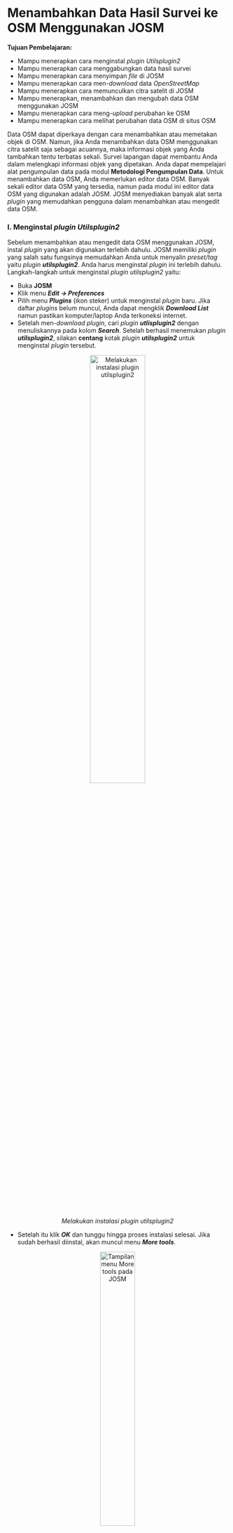 ﻿# **Menambahkan Data Hasil Survei ke OSM Menggunakan JOSM**

**Tujuan Pembelajaran:**



*   Mampu menerapkan cara menginstal _plugin Utilsplugin2_
*   Mampu menerapkan cara menggabungkan data hasil survei
*   Mampu menerapkan cara menyimpan _file_ di JOSM
*   Mampu menerapkan cara men-_download_ data _OpenStreetMap_
*   Mampu menerapkan cara memunculkan citra satelit di JOSM
*   Mampu menerapkan, menambahkan dan mengubah data OSM menggunakan JOSM
*   Mampu menerapkan cara meng-_upload_ perubahan ke OSM
*   Mampu menerapkan cara melihat perubahan data OSM di situs OSM

Data OSM dapat diperkaya dengan cara menambahkan atau memetakan objek di OSM. Namun, jika Anda menambahkan data OSM menggunakan citra satelit saja sebagai acuannya, maka informasi objek yang Anda tambahkan tentu terbatas sekali. Survei lapangan dapat membantu Anda dalam melengkapi informasi objek yang dipetakan. Anda dapat mempelajari alat pengumpulan data pada modul **Metodologi Pengumpulan Data**. Untuk menambahkan data OSM, Anda memerlukan editor data OSM. Banyak sekali editor data OSM yang tersedia, namun pada modul ini editor data OSM yang digunakan adalah JOSM. JOSM menyediakan banyak alat serta _plugin_ yang memudahkan pengguna dalam menambahkan atau mengedit data OSM.

### **I. Menginstal _plugin Utilsplugin2_**

Sebelum menambahkan atau mengedit data OSM menggunakan JOSM, instal _plugin_ yang akan digunakan terlebih dahulu. JOSM memiliki _plugin_ yang salah satu fungsinya memudahkan Anda untuk menyalin _preset/tag_ yaitu _plugin_ _**utilsplugin2**_. Anda harus menginstal _plugin_ ini terlebih dahulu. Langkah-langkah untuk menginstal _plugin utilsplugin2_ yaitu:

*   Buka **JOSM**
*   Klik menu **_Edit → Preferences_**
*   Pilih menu **_Plugins_** (ikon steker) untuk menginstal _plugin_ baru. Jika daftar _plugins_ belum muncul, Anda dapat mengklik **_Download List_** namun pastikan komputer/laptop Anda terkoneksi internet.
*   Setelah men-_download plugin_, cari _plugin **utlisplugin2**_ dengan menuliskannya pada kolom **_Search_**. Setelah berhasil menemukan _plugin **utilsplugin2**_, silakan **centang** kotak _plugin **utilsplugin2**_ untuk menginstal _plugin_ tersebut.

<p align="center">
<img width=50% src="../images/0501_utilsplugin.png" alt="Melakukan instalasi plugin utilsplugin2" title="Melakukan instalasi plugin utilsplugin2">
</p>

<p align="center"><i>Melakukan instalasi plugin utilsplugin2</i></p>

*   Setelah itu klik **_OK_** dan tunggu hingga proses instalasi selesai. Jika sudah berhasil diinstal, akan muncul menu **_More tools_**.

<p align="center">
<img width= 40% src="../images/0502_menu_more_tools.png" alt="Tampilan menu More tools pada JOSM" title="Tampilan menu More tools pada JOSM">
</p>

<p align="center"><i>Tampilan menu More tools pada JOSM</i></p>

>Catatan :
Terkadang JOSM meminta Anda untuk melakukan _Restart_ setelah melakukan instalasi _plugin_ baru untuk mengaplikasikan _plugin_ yang baru saja diinstal. Namun, tidak semua _plugin_ membutuhkan _Restart_ untuk dapat digunakan setelah instalasi.

### **II. Menggabungkan Data Survei**

Jika Anda sudah melakukan survei menggunakan alat pengumpulan data seperti _ODK Collect_ dan _OpenMapKit_, Anda dapat menggunakan data hasil survei tersebut sebagai acuan menambahkan informasi objek di OSM. Data hasil survei yang didapatkan dari _ODK Collect_ dan _OpenMapKit_ formatnya adalah _.osm_. Banyaknya _file .osm_ hasil survei dari _ODK Collect_ dan _OpenMapKit_ sama dengan banyaknya objek yang disurvei karena informasi satu objek disimpan pada satu _file .osm_. Untuk memudahkan Anda menggunakan data hasil survei untuk menambahkan informasi objek, gabungkan seluruh _file .osm_ dengan cara:



*   Arahkan **_File Explorer_** ke direktori tempat penyimpanan _file_ hasil survei dari **_ODK Collect_** dan _**OpenMapKit**_.

<p align="center">
<img width=70% src="../images/0503_direktori_file_odk.png" alt="Direktori penyimpanan file hasil survei menggunakan ODK Collect" title="Tampilan direktori penyimpanan file hasil survei menggunakan ODK Collect">
</p>

<p align="center"><i>Tampilan direktori penyimpanan file hasil survei menggunakan ODK Collect</i></p>

*   Cari semua _file .osm_ dengan cara ketikkan **osm** pada kolom _**Search**_. Pilih semua _file .osm_ dari hasil pencarian.

<p align="center">
<img width=60% src="../images/0504_pencarian_direktori.png" alt="Tampilan hasil pencarian pada direktori penyimpanan file hasil survei" title="Tampilan hasil pencarian pada direktori penyimpanan file hasil survei">
</p>

<p align="center"><i>Tampilan hasil pencarian pada direktori penyimpanan file hasil survei</i></p>

*   Tarik semua _file .osm_ yang sudah dipilih ke **JOSM**.

<p align="center">
<img width=40% src="../images/0505_layer_josm.png" alt="Tampilan layer setelah dimasukkan data hasil survei menggunakan ODK dan OMK" title="Tampilan layer setelah dimasukkan data hasil survei menggunakan ODK dan OMK">
</p>

<p align="center"><i>Tampilan layer setelah dimasukkan data hasil survei menggunakan ODK dan OMK</i></p>

*   Pilih semua _layer file_ hasil survei dengan cara **pilih _layer_ hasil survei yang paling atas, tekan _Shift_, pilih _layer_ hasil survei yang paling bawah**
*   **Klik kanan pada _layer_ hasil survei**, lalu klik **_Merge_**. Setelah itu muncul jendela **_Select target layer_**, Anda tidak perlu mengubah target _layer_ nya lalu klik **_Merge_**.

<p align="center">
<img width=70% src="../images/0506_merge_layer.png" alt="Menggabungkan layer hasil survei" title="Menggabungkan layer hasil survei">
</p>

<p align="center"><i>Menggabungkan layer hasil survei</i></p>

*   Simpan dan ubah nama _layer_ hasil gabungan seluruh data survei dengan cara **klik kanan pada _layer_ hasil gabungan**, pilih **_Save As_**, ubah nama _file_ nya dan kemudian klik **_Save_**.

<p align="center">
<img width=80% src="../images/0507_menyimpan_layer.png" alt="Menyimpan layer hasil survei yang sudah digabungkan" title="Menyimpan layer hasil survei yang sudah digabungkan">
</p>

<p align="center"><i>Menyimpan layer hasil survei yang sudah digabungkan</i></p>

*   Untuk memudahkan Anda menandai objek-objek yang sudah dipetakan atau belum dari _layer_ hasil survei, JOSM menyediakan _plugin_ _**to-do**_ cara instalasi dan penggunaan secara detailnya dapat dibaca pada modul **Menggunakan to-do list di JOSM**. Jika _plugin_ _**to-do list**_ sudah diinstal dan kotak jendela _**Todo list**_ sudah diaktifkan, pilih semua titik objek yang ada di _layer_ hasil survei yang sudah digabungkan menggunakan ikon _**Select object**_, kemudian pada kotak jendela Todo list klik **_Add_**.

<p align="center">
<img src="../images/0508_to_do_josm.png" alt="Memasukkan objek hasil survei ke dalam Todo list" title="Memasukkan objek hasil survei ke dalam Todo list">
</p>

<p align="center"><i>Memasukkan objek hasil survei ke dalam Todo list</i></p>

### **III. Men-_download_ Data OSM**

Setelah berhasil menggabungkan data hasil survei, Anda perlu men-_download_ data OSM. Hal ini bertujuan agar dapat mengetahui data OSM yang sudah dipetakan oleh pengguna lainnya dan tersedia di dalam server OSM. Untuk men-_download_ data OSM caranya adalah:

*   Klik menu **_File → Download Data_**
*   Akan muncul jendela **_Download_** yang secara _default_ menampilkan tab _**Slippy Map**_

<p align="center">
<img width=70% src="../images/0509_jendela_download.png" alt="Tampilan jendela Download Data OSM" title="Tampilan jendela Download Data OSM">
</p>

<p align="center"><i>Tampilan jendela Download Data OSM</i></p>

*   Jika peta belum menampilkan wilayah pemetaan Anda, geser peta dengan cara **klik kanan tahan** _mouse_ Anda dan **geser/arahkan** ke wilayah pemetaan Anda. Kemudian gambar kotak wilayah pemetaan Anda dengan cara **klik kiri tahan dan geserkan** hingga membentuk **kotak warna merah muda** yang meliputi seluruh wilayah pemetaan Anda. Setelah itu klik **_Download_**.
*   Jika wilayah pemetaan Anda cukup sulit mencarinya dengan cara menggeser peta, Anda dapat memilih tab **_Areas around places_** dan ketik nama wilayah pemetaan Anda di kolom **_Enter a place name to search for_** lalu klik **_Search_**. Setelah itu akan muncul nama wilayah yang Anda cari, **klik salah satu namanya** lalu silakan **kembali lagi ke tab _Slippy Map_**. Peta di tab **_Slippy Map_** akan menampilkan wilayah yang tadi sudah Anda pilih. **Buatlah kotak** yang meliputi seluruh wilayah pemetaan Anda, lalu klik **_Download_**.

>Catatan :
Perhatikan banyaknya data OSM yang sudah ada di wilayah pemetaan Anda. Jika sudah cukup banyak sebaiknya Anda tidak langsung men-_download_ seluruh data OSM yang ada di wilayah pemetaan Anda karena JOSM tidak dapat men-_download_ data yang terlalu besar sekaligus. Untuk mengatasinya, Anda dapat men-_download_ data OSM di wilayah pemetaan Anda per bagian. 

<p align="center">
<img width=70% src="../images/0510_tab_areas_around_places.png" alt="Tampilan tab “Areas around places” pada jendela Download" title="Tampilan tab “Areas around places” pada jendela Download">
</p>

<p align="center"><i>Tampilan tab “Areas around places” pada jendela Download</i></p>

*   Setelah berhasil men-_download_ data OSM pada wilayah pemetaan Anda, akan muncul _layer_ baru yang juga akan menjadi _layer_ area kerja Anda untuk menambahkan dan mengubah data OSM. Pastikan Anda hanya menambahkan data pada **kotak yang tidak diarsir** karena kotak yang diarsir sudah bukan wilayah yang Anda _download_. Pastikan seluruh area survei Anda data OSM nya sudah di-_download_. Seperti ini tampilannya:

<p align="center">
<img src="../images/0511_download_data_osm.png" alt="Tampilan JOSM ketika sudah berhasil men-download data OSM" title="Tampilan JOSM ketika sudah berhasil men-download data OSM">
</p>

<p align="center"><i>Tampilan JOSM ketika sudah berhasil men-download data OSM</i></p>

*   Jika sudah berhasil men-_download_ data OSM di seluruh area survei Anda, gabungkan _layer_ data OSM hasil _download_ dengan _layer_ hasil survei yang sudah digabung pada subbab sebelumnya. Caranya **pilih kedua _layer_** tersebut kemudian **klik kanan**, pilih **_Merge_**. Simpan pada _layer_ hasil survei yang sudah digabung. Kemudian klik **_Merge_**.

<p align="center">
<img width=70% src="../images/0512_menggabungkan_layer.png" alt="Menggabungkan layer data OSM dengan data hasil survei" title="Menggabungkan layer data OSM dengan data hasil survei">
</p>

<p align="center"><i>Menggabungkan layer data OSM dengan data hasil survei</i></p>

### **IV. Menambahkan Citra Satelit**

*   Setelah berhasil men-_download_ data OSM, tambahkan citra satelit untuk acuan dalam memetakan dengan cara mengklik **_Imagery_ → pilih citra yang akan digunakan, misalnya _DigitalGlobe Premium Imagery_**. Setelah berhasil menambahkan citra satelit berarti Anda sudah siap untuk menambahkan data OSM. Tampilannya akan seperti ini:

<p align="center">
<img src="../images/0513_menambahkan_citra.png" alt="Tampilan data OSM yang sudah ditambahkan citra satelit" title="Tampilan data OSM yang sudah ditambahkan citra satelit">
</p>

<p align="center"><i>Tampilan data OSM yang sudah ditambahkan citra satelit</i></p>

*   Anda juga dapat mengatur tampilan citra satelit yang Anda gunakan. Caranya, pilih _layer_ citra satelitnya kemudian klik pada ikon **_Change visibility of selected layer_** lalu ubah tampilannya sesuai keinginan Anda.

<p align="center">
<img width=30% src="../images/0514_setting_citra.png" alt="Mengubah tampilan citra satelit" title="Mengubah tampilan citra satelit">
</p>

<p align="center"><i>Mengubah tampilan citra satelit</i></p>

*   Terkadang citra satelit yang digunakan khususnya **_DigitalGlobe Premium Imagery_** memiliki perbedaan tampilan ketika di _zoom in_ dan _zoom out_ dan hanya salah satunya yang sesuai dengan data OSM nya. Agar tampilan citranya tidak berubah-ubah ketika di _zoom in_ atau _zoom out_, nonaktifkan fitur _**Auto zoom**_ dengan cara **klik kanan pada citra di kanvas kerja → klik _Auto zoom_** sehingga tanda centang pada **_Auto zoom_** hilang.

<p align="center">
<img width=30% src="../images/0515_auto_zoom.png" alt="Menonaktifkan Auto zoom pada citra satelit" title="Menonaktifkan Auto zoom pada citra satelit">
</p>

<p align="center"><i>Menonaktifkan Auto zoom pada citra satelit</i></p>

### **V. Mengedit dengan JOSM**

Setelah menginstal _plugin utilsplugin2_, menggabungkan data hasil survei, men-_download_ data OSM, serta memasukkan citra satelit, sekarang Anda sudah siap menambahkan/mengubah data OSM menggunakan JOSM. Anda dapat menggambar objek yang belum dipetakan atau mengubah objek yang sudah dipetakan menggunakan alat-alat yang sudah Anda pelajari pada modul **Menggunakan JOSM**. Berikut ini adalah cara mengedit data OSM menggunakan data hasil survei, data OSM dan citra satelit yang sudah dibuka sebelumnya di JOSM:

*   Setelah berhasil mengikuti langkah-langkah pada empat subbab sebelumnya, pada JOSM Anda akan terdapat dua _layer_ yang terbuka di JOSM yaitu **_layer_ citra satelit** (pada gambar adalah _layer DigitalGlobe Premium Imagery_) dan **_layer_ data hasil survei yang sudah digabungkan dengan data OSM yang di-_download_** (pada gambar adalah _layer hasil_survey_jakut.osm_). Tampilannya akan seperti ini:

<p align="center">
<img width=50% src="../images/0516_menambahkan_data_survei.png" alt="Tampilan JOSM setelah dimasukkan data hasil survei dan citra satelit" title="Tampilan JOSM setelah dimasukkan data hasil survei dan citra satelit">
</p>

<p align="center"><i>Tampilan JOSM setelah dimasukkan data hasil survei dan citra satelit</i></p>

*   Agar Anda tidak mengubah batas administrasi yang sudah dipetakan pada OSM, Anda dapat menggunakan fitur **Filter** pada JOSM. Hal ini dikarenakan batas administrasi merupakan hal yang bersifat khusus dan tidak terkait dengan objek lainnya di dalam OSM. Untuk menggunakan fitur **Filter**, aktifkan kotak jendela Filter dengan cara klik menu **_Windows → Filter_**. Akan muncul kotak jendela Filter di sebelah kanan kanvas kerja Anda. Klik **_Add_** pada kotak jendela Filter, tuliskan _**boundary=administrative**_ pada kolom **Filter _string_** dan kemudian klik **_Submit Filter_**. Akan muncul sebuah filter baru untuk batas administrasi, untuk menonaktifkan filter Anda dapat menghilangkan tanda centang di sebelah filter. Untuk mengetahui lebih lanjut mengenai fitur **Filter** JOSM, Anda dapat mempelajari modul **Menggunakan Alat Filter di JOSM**.

<p align="center">
<img width=40% src="../images/0517_jendela_filter.png" alt="Tampilan kotak jendela Filter" title="Tampilan kotak jendela Filter">
</p>

<p align="center"><i>Tampilan kotak jendela Filter</i></p>

<p align="center">
<img width=80% src="../images/0518_mengisi_filter.png" alt="Mengisi filter string pada jendela Filter" title="Mengisi filter string pada jendela Filter">
</p>

<p align="center"><i>Mengisi filter string pada jendela Filter</i></p>

<p align="center">
<img width=40% src="../images/0519_filter_sudah_diisi.png" alt="Tampilan kotak jendela filter yang sudah ditambahkan sebuah filter" title="Tampilan kotak jendela filter yang sudah ditambahkan sebuah filter">
</p>

<p align="center"><i>Tampilan kotak jendela filter yang sudah ditambahkan sebuah filter</i></p>

*   Setelah itu, mulai lakukan pemetaan dengan perbesar ke sebuah objek langsung, pilih salah satu objek yang ada di kotak jendela _todo list_ kemudian klik **_Zoom_**. Setelah titik objek tersebut diperbesar dan terpilih, Anda dapat menyalin _tag_ yang ada di objek tersebut ke objek OSM ter-_download_. Caranya pilih objek OSM ter-_download_ yang bertampalan/berdekatan dengan titik objek hasil survei yang sebelumnya dipilih, kemudian pilih menu **_More tools_ → _Copy tags from previous selection_** atau tekan **Shift + R** di _keyboard_. Pastikan objek yang Anda pilih sebelum menyalin _tag_ adalah objek hasil survei yang bertampalan/berdekatan dengan objek OSM ter-_download_. Pastikan juga _tag_ yang disalin sudah sesuai dengan aturan OSM serta sudah sesuai juga dengan objeknya. Seperti pada contoh objek klinik yang berada di ruko di bawah ini, objek titik hanya berisi _tag_ yang sesuai untuk objek titik, sedangan _tag_ yang berisi informasi bangunan diberikan ke objek bangunan dimana objek titik tersebut berada. Jika sudah selesai menyalin _tag_ dari satu objek, klik **_Mark_** untuk menandakan bahwa objek tersebut sudah dimasukkan ke OSM. Ulangi langkah-langkah tersebut sampai semua objek selesai dimasukkan.

<p align="center">
<img width=70% src="../images/0520_fitur_zoom_mark_todo.png" alt="Menggunakan fitur Zoom dan Mark pada Todo list" title="Menggunakan fitur Zoom dan Mark pada Todo list">
</p>

<p align="center"><i>Menggunakan fitur Zoom dan Mark pada Todo list</i></p>

<p align="center">
<img width=70% src="../images/0521_tag_objek_titik.png" alt="Menyesuaikan isi tag dengan objek titik" title="Menyesuaikan isi tag dengan objek titik">
</p>

<p align="center"><i>Menyesuaikan isi tag dengan objek titik</i></p>

<p align="center">
<img width=70% src="../images/0522_menyalin_tag.png" alt="Menyalin tag mengenai bangunan menggunakan Shift + R" title="Menyalin tag mengenai bangunan menggunakan Shift + R">
</p>

<p align="center"><i>Menyalin tag mengenai bangunan menggunakan Shift + R</i></p>

*   Contoh objek yang dipetakan di atas digambarkan sebagai sebuah titik. Jika Anda menemukan objek yang sebaiknya digambarkan sebagai poligon, seperti misalnya kompleks sekolah yang memiliki lebih dari satu bangunan. Caranya hampir sama dengan memetakan objek titik pada langkah sebelumnya. Pilih titik objek sekolah yang akan dipetakan pada jendela _todo list_ kemudian klik **_Zoom_**. Pilih titik objek sekolah lalu salin _tag_ dari objek titik sekolah yang akan dipetakan dengan memilih objek poligon bangunan yang bertampalan/berdekatan dengan titik objek sekolah tersebut kemudian klik menu **_More tools_ → _Copy tags from previous selection_** atau tekan **Shift + R** di _keyboard_. Setelah _tag_ berhasil disalin, hapus _tag_ yang tidak berhubungan dengan bangunan dan sisakan _tag_ yang berhubungan dengan bangunan. Gambar kawasan sekolah yang meliputi seluruh bangunan menggunakan **_Draw nodes_**, lalu salin _tag_ yang sesuai dengan informasi kawasan sekolah (yang sebelumnya dihapus pada poligon bangunan) seperti _amenity_, _name_ dan _addr_. Setelah selesai memetakan kompleks sekolah, hapus objek titik hasil survei karena sudah dipetakan sebagai poligon kawasan sekolah.

<p align="center">
<img width=70% src="../images/0523_objek_sekolah_hasil_survei.png" alt="Objek sekolah hasil survei" title="Objek sekolah hasil survei">
</p>

<p align="center"><i>Objek sekolah hasil survei</i></p>

<p align="center">
<img width=70% src="../images/0524_tag_bangunan_sekolah.png" alt="Menyesuaikan isi tag dengan bangunan sekolah" title="Menyesuaikan isi tag dengan bangunan sekolah">
</p>

<p align="center"><i>Menyesuaikan isi tag dengan bangunan sekolah</i></p>

<p align="center">
<img width=70% src="../images/0525_tag_kawasan_sekolah.png" alt="Menyesuaikan isi tag dengan kawasan sekolah" title="Menyesuaikan isi tag dengan kawasan sekolah">
</p>

<p align="center"><i>Menyesuaikan isi tag dengan kawasan sekolah</i></p>

### **VI. Menyimpan Perubahan**

*   Jika Anda sudah selesai menambahkan/mengubah objek menggunakan JOSM, simpan perubahan tersebut ke server OSM karena data yang Anda tambahkan/ubah hanya ada di komputer Anda saja. Untuk menyimpan perubahan ke server OSM, caranya klik menu **_File → Upload Data_**.
*   Apabila terdapat peringatan/kesalahan (_warning/error_) setelah Anda mengklik _Upload Data_, sebaiknya peringatan/kesalahan tersebut diperbaiki terlebih dahulu. Untuk cara-cara memperbaiki peringatan/kesalahan dan jenis-jenis peringatan/kesalahan yang sering ditemui, Anda dapat mempelajari modul **Penggunaan JOSM untuk Validasi Data Survei**. Namun, jika Anda belum memahami bagaimana cara untuk memperbaiki peringatan/kesalahan, maka Anda dapat langsung mengklik **_Continue Upload_** dan akan muncul jendela **_Upload_**.
*   Jika tidak ada peringatan/kesalahan (_warning/error_), akan langsung muncul jendela **_Upload_**. Pada jendela **_Upload_** tersebut, pada kolom komentar isikan penambahan dan perubahan yang dilakukan dan pada kolom sumber tuliskan citra satelit yang digunakan untuk memetakan. Tuliskan juga ‘_survey_’ pada kolom sumber apabila Anda melakukan survei. Jika Anda merasa pekerjaan Anda perlu diperiksa oleh pengguna lain yang sudah mahir dalam memetakan menggunakan OSM, silakan centang _**I would like someone to review my edits**_. Setelah itu klik **_Upload Changes_**.

<p align="center">
<img width=50% src="../images/0526_upload_josm.png" alt="Tampilan jendela Upload" title="Tampilan jendela Upload">
</p>

<p align="center"><i>Tampilan jendela Upload</i></p>

>Catatan:
Ketika Anda memetakan suatu wilayah, sebaiknya Anda meng-_upload_-nya secara berkala agar tidak terlalu banyak perubahan yang di-_upload_. Semakin banyak perubahan yang di-_upload_ akan semakin lama pula proses _upload_-nya selesai. Apabila hasil pekerjaan Anda sudah terlanjur banyak jumlahnya, sebaiknya Anda meng-_upload_-nya per bagian. Caranya, pada jendela _**Upload**_, pilih tab _**Advanced**_ dan pilih _**Upload data in chunks of objects**_. Kemudian isi _**Chunk size**_ nya dengan jumlah perubahan yang akan di-_upload_ per bagian, misalnya 500. Hal ini bertujuan agar _upload_ tidak terputus di tengah jalan, terutama apabila internet tidak stabil dan juga menghindari terjadinya kesalahan duplikasi objek.

### **VII. Menyimpan _File .osm_**



*   Anda juga dapat menyimpan _layer_ hasil pekerjaan Anda dengan cara **klik kanan** di _layer_ tempat pekerjaan Anda dan pilih **_Save_**. Akan muncul jendela **_Save OSM file_** seperti di bawah ini. Tuliskan nama _file .osm_ nya sesuai yang Anda inginkan, kemudian klik **_Save_**. _File_ hasil pekerjaan Anda akan tersimpan dengan format _.osm_.

<p align="center">
<img width=70% src="../images/0527_menyimpan_file_osm.png" alt="Tampilan jendela Save OSM File" title="Tampilan jendela Save OSM File">
</p>

<p align="center"><i>Tampilan jendela Save OSM File</i></p>

>Catatan :
Apabila Anda belum selesai memetakan wilayah pemetaan Anda dan ingin melanjutkan memetakan, Anda dapat menyimpan pekerjaan Anda terlebih dahulu dalam format _.osm_ dan melanjutkannya. Caranya, buka _file .osm_ yang sudah disimpan dengan mengklik menu **_File → Open_** kemudian pilih _file_ yang akan dibuka dan klik **_Open_**. Setelah dibuka, perbarui data OSM tersebut dengan mengklik menu **_File → Update Data_** dan setelah itu Anda dapat melanjutkan pemetaan dan meng-_upload_-nya seperti langkah yang telah dibahas sebelumnya.

### **VIII. Melihat Perubahan di Peta**

*   Anda dapat melihat perubahan di peta OSM dengan mengeceknya pada _website_ <https://www.openstreetmap.org> dan mengarahkan peta ke wilayah pemetaan yang sudah Anda tambahkan datanya. Perlu diingat, perubahan baru dapat dilihat beberapa saat setelah Anda meng-_upload_ hasil pemetaan ke server OSM.

<p align="center">
<img width=90% src="../images/0528_hasil_upload.png" alt="Tampilan perubahan sebelum dan sesudah proses pemetaan" title="Tampilan perubahan sebelum dan sesudah proses pemetaan">
</p>

<p align="center"><i>Tampilan perubahan sebelum (kiri) dan sesudah (kanan) proses pemetaan</i></p>

**RINGKASAN**

Jika Anda dapat mengikuti dan memperhatikan seluruh tahapan dalam bab ini, maka Anda telah berhasil menerapkan proses pemetaan OSM menggunakan JOSM. Anda sudah dapat menerapkan proses menambahkan data hasil lapang ke dalam _OpenStreetMap_ seperti men-_download_ data OSM, menambahkan citra satelit, mengedit dengan JOSM, meng-_upload_ hasil pemetaan, menyimpan hasil pemetaan menjadi format _.osm_ dan melihat perubahan hasil pemetaan. Anda dapat memasukkan hasil survei secara berkala ke dalam OSM, misalnya hasil survei berdasarkan administrasi kelurahan. Jika Anda sudah melakukan survei di satu kelurahan, maka Anda dapat memasukkan data tersebut ke dalam OSM. Hal ini dapat menghindari terjadinya penumpukan data survei dan _Quality Assurance_ dapat melakukan validasi data.

